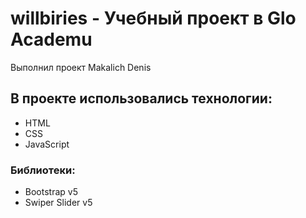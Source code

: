 # willbiries - Учебный проект в Glo Academu
Выполнил проект Makalich Denis
## В проекте использовались технологии:
- HTML
- CSS
- JavaScript
### Библиотеки:
- Bootstrap v5
- Swiper Slider v5
